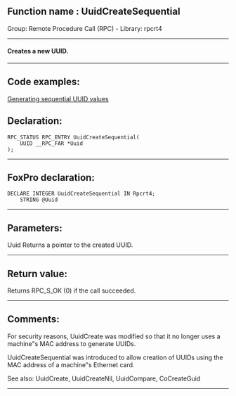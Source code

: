
## Function name : UuidCreateSequential
Group: Remote Procedure Call (RPC) - Library: rpcrt4    
***  


#### Creates a new UUID.
***  


## Code examples:
[Generating sequential UUID values](../../samples/sample_587.md)  

## Declaration:
```foxpro  
RPC_STATUS RPC_ENTRY UuidCreateSequential(
	UUID __RPC_FAR *Uuid
);  
```  
***  


## FoxPro declaration:
```foxpro  
DECLARE INTEGER UuidCreateSequential IN Rpcrt4;
	STRING @Uuid  
```  
***  


## Parameters:
Uuid
Returns a pointer to the created UUID.  
***  


## Return value:
Returns RPC_S_OK (0) if the call succeeded.  
***  


## Comments:
For security reasons, UuidCreate was modified so that it no longer uses a machine"s MAC address to generate UUIDs.   
  
UuidCreateSequential was introduced to allow creation of UUIDs using the MAC address of a machine"s Ethernet card.  
  
See also: UuidCreate, UuidCreateNil, UuidCompare, CoCreateGuid   
  
***  

